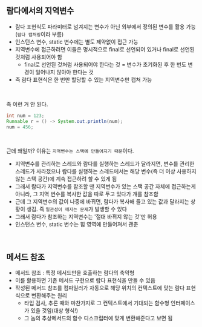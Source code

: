 ## 람다에서의 지역변수
- 람다 표현식도 파라미터로 넘겨지는 변수가 아닌 외부에서 정의된 변수를 활용 가능 (`람다 캡처링`이라 부름)
- 인스턴스 변수, static 변수에는 별도 제약없이 접근 가능
- 지역변수에 접근하려면 이들은 명시적으로 final로 선언되어 있거나 final로 선언된 것처럼 사용되어야 함
  - final로 선언된 것처럼 사용되어야 한다는 것 = 변수가 초기화된 후 한 번도 변경이 일어나지 않아야 한다는 것  
- 즉 람다 표현식은 한 번만 할당할 수 있는 지역변수만 캡쳐 가능

<br>  

즉 이런 거 안 된다.  
```java
int num = 123;
Runnable r = () -> System.out.println(num);
num = 456;
```

<br>  

근데 왜일까? 이유는 `지역변수는 스택에 만들어지기 때문`이다.
- 지역변수를 관리하는 스레드와 람다를 실행하는 스레드가 달라지면, 변수를 관리한 스레드가 사라졌으나 람다를 실행하는 스레드에서는 해당 변수(즉 더 이상 사용하지 않는 스택 공간)에 계속 접근하려 할 수 있게 됨
- 그래서 람다가 지역변수를 참조할 땐 지역변수가 있는 스택 공간 자체에 접근하는게 아니라, 그 지역 변수를 복사한 값을 따로 두고 있다가 걔를 참조함
- 근데 그 지역변수의 값이 나중에 바뀌면, 람다가 복사해 들고 있는 값과 달라지는 상황이 생김. 즉 `일관성이 깨지는 문제`가 발생할 수 있다
- 그래서 람다가 참조하는 지역변수는 '절대 바뀌지 않는 것'만 허용
- 인스턴스 변수, static 변수는 힙 영역에 만들어져서 괜춘

<br>  

## 메서드 참조
- 메서드 참조 : 특정 메서드만을 호출하는 람다의 축약형
- 이를 활용하면 기존 메서드 구현으로 람다 표현식을 만들 수 있음
- 작성된 메서드 참조를 컴파일러가 자동으로 해당 위치의 컨텍스트에 맞는 람다 표현식으로 변환해주는 원리
  - 타입 검사, 추론 때와 마찬가지로 그 컨텍스트에서 기대되는 함수형 인터페이스가 있을 것임(대상 형식!)
  - 그 놈의 추상메서드의 함수 디스크립터에 맞게 변환해준다고 보면 됨
